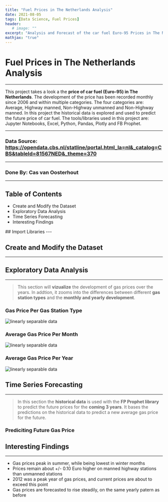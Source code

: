 ```yaml
---
title: "Fuel Prices in The Netherlands Analysis"
date: 2021-08-05
tags: [Data Science, Fuel Prices]
header:
   # image: ""
excerpt: "Analysis and Forecast of the car fuel Euro-95 Prices in The Netherlands"
mathjax: "true"
---
```

# Fuel Prices in The Netherlands Analysis
---
This project takes a look a the **price of car fuel (Euro-95) in The Netherlands**. The development of the price has been recorded monthly since 2006 and within multiple categories. The four categories are: Average, Highway manned, Non-Highway unmanned and Non-Highway manned. In this project the historical data is explored and used to predict the future price of car fuel. 
The tools/libraries used in this project are: Jupyter Notebooks, Excel, Python, Pandas, Plotly and FB Prophet.
___
### Data Source: https://opendata.cbs.nl/statline/portal.html_la=nl&_catalog=CBS&tableId=81567NED&_theme=370
___
### Done By: Cas van Oosterhout
___
## Table of Contents
<ul>
<li> Create and Modify the Dataset </li>
<li> Exploratory Data Analysis </li>
<li> Time Series Forecasting </li>
<li> Interesting Findings </li>
</ul>
## Import Libraries 
---

<script src="https://gist.github.com/CasvanOosterhout/6abe0a5238444e6b61de8bd6173d3cc0.js"></script>

## Create and Modify the Dataset
---

<script src="https://gist.github.com/CasvanOosterhout/b6d36d818f0fef5dfb077de718fdf3d8.js"></script>

## Exploratory Data Analysis
---
> This section will **vizualize** the development of gas prices over the years. In addtion, it zooms into the differences between different **gas station types** and the **monthly and yearly development**. 

### Gas Price Per Gas Station Type 

<script src="https://gist.github.com/CasvanOosterhout/c8374cb536880f47fc4aaf6004da5b2d.js"></script>
<img src="{{ site.url }}{{ site.baseurl }}/images/perceptron/P1.png" alt="linearly separable data">

### Average Gas Price Per Month

<script src="https://gist.github.com/CasvanOosterhout/e48ee2806b9fb5a1ce4791f45688f4bf.js"></script>
<img src="{{ site.url }}{{ site.baseurl }}/images/perceptron/P2.png" alt="linearly separable data">

### Average Gas Price Per Year

<script src="https://gist.github.com/CasvanOosterhout/0cfada88287467fe20ef4d713a0edbaa.js"></script>
<img src="{{ site.url }}{{ site.baseurl }}/images/perceptron/P3.png" alt="linearly separable data">

## Time Series Forecasting
---
> In this section the **historical data** is used with the **FP Prophet library** to predict the future prices for the **coming 3 years**. It bases the predictions on the historical data to predict a new average gas price for the future.

### Prediciting Future Gas Price 

<script src="https://gist.github.com/CasvanOosterhout/40f2eadca422deb4f365eac988242792.js"></script>



## Interesting Findings
---
<ul>
<li> Gas prices peak in summer, while being lowest in winter months</li>
<li> Prices remain about +/- 0.10 Euro higher on manned highway stations than unmanned stations  </li>
<li> 2012 was a peak year of gas prices, and current prices are about to exceed this point</li>
<li> Gas prices are forecasted to rise steadily, on the same yearly patern as before</li>
</ul>
